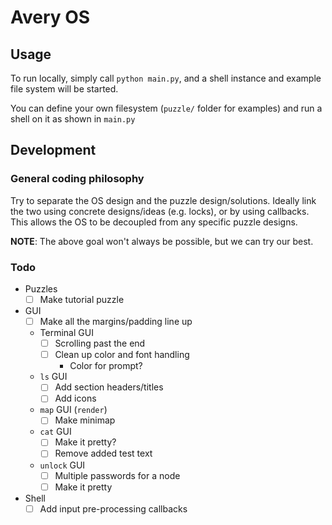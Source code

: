 # Avery OS

## Usage

To run locally, simply call `python main.py`, and a shell instance and example
file system will be started.

You can define your own filesystem (`puzzle/` folder for examples) and run a 
shell on it as shown in `main.py`

## Development

### General coding philosophy

Try to separate the OS design and the puzzle design/solutions. Ideally link
the two using concrete designs/ideas (e.g. locks), or by using callbacks. This
allows the OS to be decoupled from any specific puzzle designs.

**NOTE**: The above goal won't always be possible, but we can try our best.

### Todo

- Puzzles
  - [ ] Make tutorial puzzle
- GUI
  - [ ] Make all the margins/padding line up
  - Terminal GUI
    - [ ] Scrolling past the end
    - [ ] Clean up color and font handling
      - Color for prompt?
  - `ls` GUI
    - [ ] Add section headers/titles
    - [ ] Add icons
  - `map` GUI (`render`)
    - [ ] Make minimap
  - `cat` GUI
    - [ ] Make it pretty?
    - [ ] Remove added test text
  - `unlock` GUI
    - [ ] Multiple passwords for a node
    - [ ] Make it pretty
- Shell
  - [ ] Add input pre-processing callbacks
